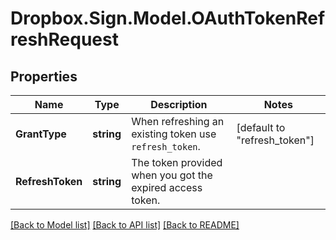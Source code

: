 # Dropbox.Sign.Model.OAuthTokenRefreshRequest

## Properties

Name | Type | Description | Notes
------------ | ------------- | ------------- | -------------
**GrantType** | **string** |  When refreshing an existing token use `refresh_token`.  | [default to "refresh_token"]
**RefreshToken** | **string** |  The token provided when you got the expired access token.  | 

[[Back to Model list]](../README.md#documentation-for-models) [[Back to API list]](../README.md#documentation-for-api-endpoints) [[Back to README]](../README.md)

